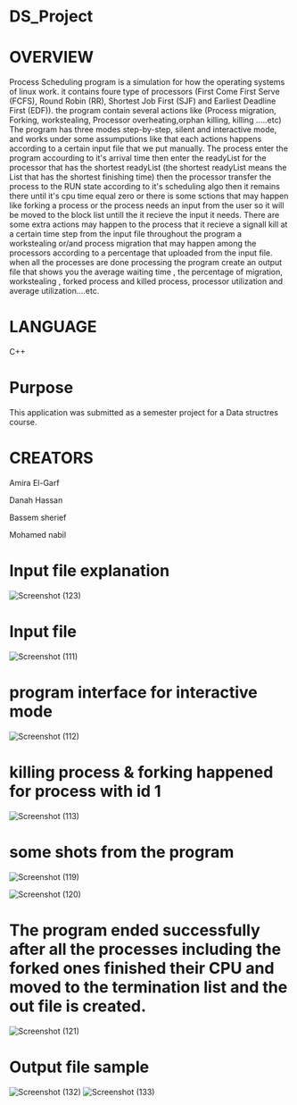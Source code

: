 # DS_Project

# OVERVIEW
Process Scheduling program is a simulation for how the operating systems of linux work.
it contains foure type of processors (First Come First Serve (FCFS), Round Robin (RR), Shortest Job First (SJF) and Earliest Deadline First (EDF)). the program contain several actions like (Process migration, Forking, workstealing, Processor overheating,orphan killing, killing .....etc)
The program has three modes step-by-step, silent and interactive mode, and works under some assumputions like that each actions happens according to a certain input file that we put manually.
The process enter the program accourding to it's arrival time then enter the readyList for the processor that has the shortest readyList (the shortest readyList means the List that has the shortest finishing time) then the processor transfer the process to the RUN state according to it's scheduling algo then it remains there until it's cpu time equal zero or there is some sctions that may happen like forking a process or the process needs an input from the user so it will be moved to the block list untill the it recieve the input it needs. There are some extra actions may happen to the process that it recieve a signall kill at a certain time step from the input file throughout the program a workstealing or/and process migration that may happen among the processors according to a percentage that uploaded from the input file. when all the processes are done processing the program create an output file that shows you the average waiting time , the percentage of migration, workstealing , forked process and killed process, processor utilization and average utilization....etc.

# LANGUAGE
C++
# Purpose
This application was submitted as a semester project for a Data structres course.
# CREATORS
 Amira El-Garf
 
 Danah Hassan
 
 Bassem sherief
 
 Mohamed nabil


#  Input file explanation
![Screenshot (123)](https://github.com/amiraelgarf/DS_Project/assets/127895527/61886d19-d2cc-4b79-a790-d38c78fdcc9f)


# Input file

![Screenshot (111)](https://github.com/amiraelgarf/DS_Project/assets/127895527/2618cb66-57c5-4229-a52c-0a2b50417722)

# program interface for interactive mode

![Screenshot (112)](https://github.com/amiraelgarf/DS_Project/assets/127895527/976dd8e7-48d7-4963-83ce-6cd6c8fdc2ba)

# killing process & forking happened for process with id 1

![Screenshot (113)](https://github.com/amiraelgarf/DS_Project/assets/127895527/dd180ab4-7f09-467d-a11c-8ae568b32122)

# some shots from the program

![Screenshot (119)](https://github.com/amiraelgarf/DS_Project/assets/127895527/a6d15ae0-ea62-417f-9b72-10b11c5d4be5)

![Screenshot (120)](https://github.com/amiraelgarf/DS_Project/assets/127895527/e3906931-47b7-4799-a550-e55261f2a235)

# The program ended successfully after all the processes including the forked ones finished their CPU and moved to the termination list and the out file is created.
![Screenshot (121)](https://github.com/amiraelgarf/DS_Project/assets/127895527/a632496d-49e2-4dbc-9ace-772b051c7020)

# Output file sample
![Screenshot (132)](https://github.com/amiraelgarf/DS_Project/assets/127895527/19fed668-0133-4ab6-911e-727ba9b1ec6b)
![Screenshot (133)](https://github.com/amiraelgarf/DS_Project/assets/127895527/c1760e9b-58cc-452c-9dc8-0912069a10fb)
